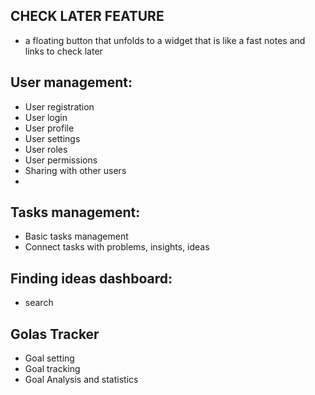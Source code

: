 ## CHECK LATER FEATURE
- a floating button that unfolds to a widget that is like a fast notes and links to check later


## User management:
- User registration
- User login
- User profile
- User settings
- User roles
- User permissions
- Sharing with other users
- 

## Tasks management:
- Basic tasks management
- Connect tasks with problems, insights, ideas

## Finding ideas dashboard:
- search 

## Golas Tracker
- Goal setting
- Goal tracking
- Goal Analysis and statistics



